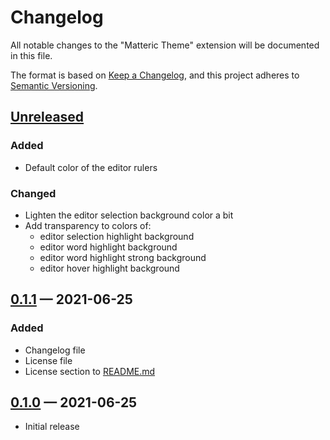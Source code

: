# Changelog

All notable changes to the "Matteric Theme" extension will be documented in this file.

The format is based on [Keep a Changelog](https://keepachangelog.com/en/1.0.0/),
and this project adheres to [Semantic Versioning](https://semver.org/spec/v2.0.0.html).

## [Unreleased](https://github.com/philosatom/vscode-theme-matteric/compare/v0.1.1...HEAD)
### Added
* Default color of the editor rulers
### Changed
* Lighten the editor selection background color a bit
* Add transparency to colors of:
  - editor selection highlight background
  - editor word highlight background
  - editor word highlight strong background
  - editor hover highlight background

## [0.1.1](https://github.com/philosatom/vscode-theme-matteric/compare/v0.1.0...v0.1.1) — 2021-06-25
### Added
* Changelog file
* License file
* License section to [README.md](https://github.com/philosatom/vscode-theme-matteric/blob/main/README.md)

## [0.1.0](https://github.com/philosatom/vscode-theme-matteric/releases/tag/v0.1.0) — 2021-06-25
- Initial release
